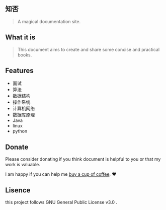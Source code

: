 ## 知否

> A magical documentation site.

## What it is

> This document aims to create and share some concise and practical books.


## Features

- 面试
- 算法
- 数据结构
- 操作系统
- 计算机网络
- 数据库原理
- Java
- linux
- python

## Donate

Please consider donating if you think document is helpful to you or that my work is valuable.

I am happy if you can help me [buy a cup of coffee](https://github.com/glshi/books/docs/donate/donate.md). :heart:

## Lisence

this project follows GNU General Public License v3.0 .

